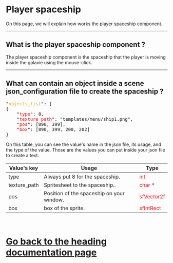 <h1>Player spaceship</h1>
<p>On this page, we will explain how works the player spaceship component.</p>
<hr>
<h2>What is the player spaceship component ?</h2>
<p>The player spaceship component is the spaceship that the player is moving inside the galaxie using the mouse-click.</p>
<hr>
<h2>What can contain an object inside a scene json_configuration file to create the spaceship ?</h2>
<pre>"<font color="orange">objects_list</font>": [
{
	"<font color="red">type</font>": 8,
	"<font color="red">texture_path</font>": "templates/menu/ship1.png",
	"<font color="red">pos</font>": [890, 399],
	"<font color="red">box</font>": [890, 399, 200, 202]
}</pre>
<p>On this table, you can see the value's name in the json file, its usage, and the type of the value. Those are the values you can put inside your json file to create a text.</p>
<table>
	<thead>
		<tr>
			<th>Value's key</th>
			<th>Usage</th>
			<th>Type</th>
		</tr>
	</thead>
	<tbody>
		<tr>
			<td>type</td>
			<td>Always put 8 for the spaceship.</td>
			<td><font color="red">int</td></font>
		</tr>
		<tr>
			<td>texture_path</td>
			<td>Spritesheet to the spaceship..</td>
			<td><font color="red">char *</td></font>
		</tr>
		<tr>
			<td>pos</td>
			<td>Position of the spaceship on your window.</td>
			<td><font color="red">sfVector2f</td></font>
		</tr>
		<tr>								
			<td>box</td>
			<td>box of the sprite.</td>
			<td><font color="red">sfIntRect</td></font>
		</tr>
	</tbody>
</table>
<br><a href="../dev_doc.md"><h1>Go back to the heading documentation page</h1></a>
